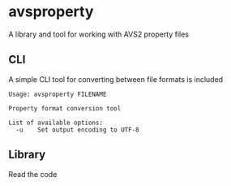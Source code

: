 # avsproperty

A library and tool for working with AVS2 property files

## CLI

A simple CLI tool for converting between file formats is included

```
Usage: avsproperty FILENAME 

Property format conversion tool

List of available options:
  -u    Set output encoding to UTF-8
```

## Library

Read the code
